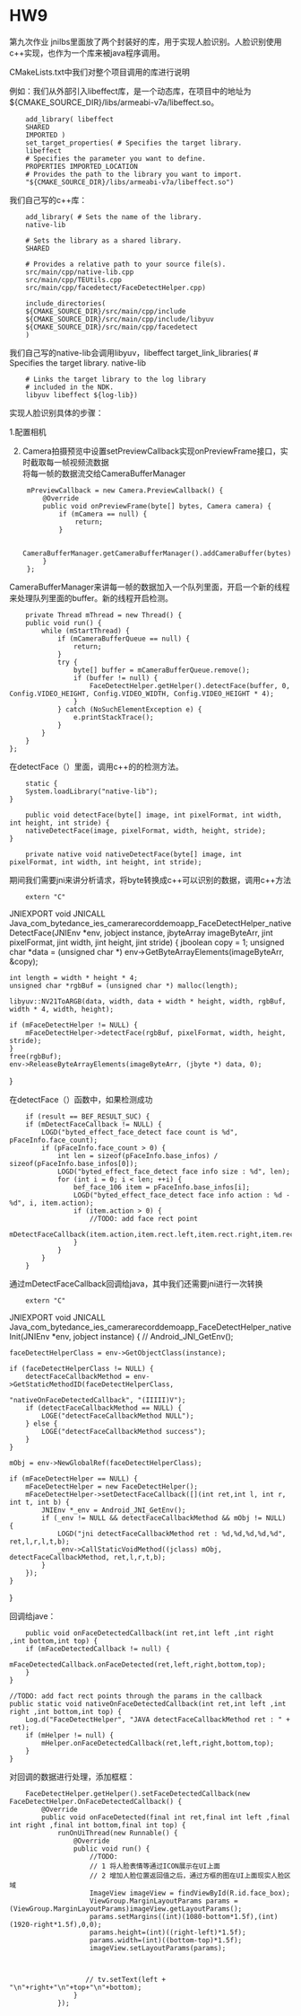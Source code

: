 # HW9
第九次作业
jnilbs里面放了两个封装好的库，用于实现人脸识别。人脸识别使用c++实现，也作为一个库来被java程序调用。  

CMakeLists.txt中我们对整个项目调用的库进行说明  

例如：我们从外部引入libeffect库，是一个动态库，在项目中的地址为${CMAKE_SOURCE_DIR}/libs/armeabi-v7a/libeffect.so。  

        add_library( libeffect
        SHARED
        IMPORTED )
        set_target_properties( # Specifies the target library.
        libeffect
        # Specifies the parameter you want to define.
        PROPERTIES IMPORTED_LOCATION
        # Provides the path to the library you want to import.
        "${CMAKE_SOURCE_DIR}/libs/armeabi-v7a/libeffect.so")
        
我们自己写的c++库：  

        add_library( # Sets the name of the library.
        native-lib

        # Sets the library as a shared library.
        SHARED

        # Provides a relative path to your source file(s).
        src/main/cpp/native-lib.cpp
        src/main/cpp/TEUtils.cpp
        src/main/cpp/facedetect/FaceDetectHelper.cpp)

        include_directories(
        ${CMAKE_SOURCE_DIR}/src/main/cpp/include
        ${CMAKE_SOURCE_DIR}/src/main/cpp/include/libyuv
        ${CMAKE_SOURCE_DIR}/src/main/cpp/facedetect
        )  

我们自己写的native-lib会调用libyuv，libeffect
        target_link_libraries( # Specifies the target library.
         native-lib

        # Links the target library to the log library
        # included in the NDK.
        libyuv libeffect ${log-lib})

实现人脸识别具体的步骤：  

1.配置相机  

2. Camera拍摄预览中设置setPreviewCallback实现onPreviewFrame接口，实时截取每一帧视频流数据  
将每一帧的数据流交给CameraBufferManager  

        mPreviewCallback = new Camera.PreviewCallback() {
            @Override
            public void onPreviewFrame(byte[] bytes, Camera camera) {
                if (mCamera == null) {
                    return;
                }
               
                CameraBufferManager.getCameraBufferManager().addCameraBuffer(bytes);
            }
        };
        
CameraBufferManager来讲每一帧的数据加入一个队列里面，开启一个新的线程来处理队列里面的buffer。新的线程开启检测。   

        private Thread mThread = new Thread() {
        public void run() {
            while (mStartThread) {
                if (mCameraBufferQueue == null) {
                    return;
                }
                try {
                    byte[] buffer = mCameraBufferQueue.remove();
                    if (buffer != null) {
                        FaceDetectHelper.getHelper().detectFace(buffer, 0, Config.VIDEO_HEIGHT, Config.VIDEO_WIDTH, Config.VIDEO_HEIGHT * 4);
                    }
                } catch (NoSuchElementException e) {
                    e.printStackTrace();
                }
            }
        }
    };

 在detectFace（）里面，调用c++的的检测方法。
 
        static {
        System.loadLibrary("native-lib");
    }
    
        public void detectFace(byte[] image, int pixelFormat, int width, int height, int stride) {
        nativeDetectFace(image, pixelFormat, width, height, stride);
    }
        
        private native void nativeDetectFace(byte[] image, int pixelFormat, int width, int height, int stride);        
        
期间我们需要jni来讲分析请求，将byte转换成c++可以识别的数据，调用c++方法  

        extern "C"
JNIEXPORT void JNICALL
Java_com_bytedance_ies_camerarecorddemoapp_FaceDetectHelper_nativeDetectFace(JNIEnv *env,
                                                                             jobject instance,
                                                                             jbyteArray imageByteArr,
                                                                             jint pixelFormat,
                                                                             jint width,
                                                                             jint height,
                                                                             jint stride) {
    jboolean copy = 1;
    unsigned char *data = (unsigned char *) env->GetByteArrayElements(imageByteArr, &copy);

    int length = width * height * 4;
    unsigned char *rgbBuf = (unsigned char *) malloc(length);

    libyuv::NV21ToARGB(data, width, data + width * height, width, rgbBuf, width * 4, width, height);

    if (mFaceDetectHelper != NULL) {
        mFaceDetectHelper->detectFace(rgbBuf, pixelFormat, width, height, stride);
    }
    free(rgbBuf);
    env->ReleaseByteArrayElements(imageByteArr, (jbyte *) data, 0);

}

在detectFace（）函数中，如果检测成功  

        if (result == BEF_RESULT_SUC) {
        if (mDetectFaceCallback != NULL) {
            LOGD("byted_effect_face_detect face count is %d", pFaceInfo.face_count);
            if (pFaceInfo.face_count > 0) {
                int len = sizeof(pFaceInfo.base_infos) / sizeof(pFaceInfo.base_infos[0]);
                LOGD("byted_effect_face_detect face info size : %d", len);
                for (int i = 0; i < len; ++i) {
                    bef_face_106 item = pFaceInfo.base_infos[i];
                    LOGD("byted_effect_face_detect face info action : %d - %d", i, item.action);
                    if (item.action > 0) {
                        //TODO: add face rect point
                        mDetectFaceCallback(item.action,item.rect.left,item.rect.right,item.rect.bottom,item.rect.top);
                    }
                }
            }
        }
        
通过mDetectFaceCallback回调给java，其中我们还需要jni进行一次转换  

        extern "C"
JNIEXPORT void JNICALL
Java_com_bytedance_ies_camerarecorddemoapp_FaceDetectHelper_nativeInit(JNIEnv *env,
                                                                       jobject instance) {
//    Android_JNI_GetEnv();

    faceDetectHelperClass = env->GetObjectClass(instance);

    if (faceDetectHelperClass != NULL) {
        detectFaceCallbackMethod = env->GetStaticMethodID(faceDetectHelperClass,
                                                          "nativeOnFaceDetectedCallback", "(IIIII)V");
        if (detectFaceCallbackMethod == NULL) {
            LOGE("detectFaceCallbackMethod NULL");
        } else {
            LOGE("detectFaceCallbackMethod success");
        }
    }

    mObj = env->NewGlobalRef(faceDetectHelperClass);

    if (mFaceDetectHelper == NULL) {
        mFaceDetectHelper = new FaceDetectHelper();
        mFaceDetectHelper->setDetectFaceCallback([](int ret,int l, int r, int t, int b) {
            JNIEnv *_env = Android_JNI_GetEnv();
            if (_env != NULL && detectFaceCallbackMethod && mObj != NULL) {
                LOGD("jni detectFaceCallbackMethod ret : %d,%d,%d,%d,%d", ret,l,r,l,t,b);
                _env->CallStaticVoidMethod((jclass) mObj, detectFaceCallbackMethod, ret,l,r,t,b);
            }
        });
    }

}
    

回调给jave：  

        public void onFaceDetectedCallback(int ret,int left ,int right ,int bottom,int top) {
        if (mFaceDetectedCallback != null) {
            mFaceDetectedCallback.onFaceDetected(ret,left,right,bottom,top);
        }
    }

    //TODO: add fact rect points through the params in the callback
    public static void nativeOnFaceDetectedCallback(int ret,int left ,int right ,int bottom,int top) {
        Log.d("FaceDetectHelper", "JAVA detectFaceCallbackMethod ret : " + ret);
        if (mHelper != null) {
            mHelper.onFaceDetectedCallback(ret,left,right,bottom,top);
        }
    }
   
   
 对回调的数据进行处理，添加框框：   
 
        FaceDetectHelper.getHelper().setFaceDetectedCallback(new FaceDetectHelper.OnFaceDetectedCallback() {
            @Override
            public void onFaceDetected(final int ret,final int left ,final int right ,final int bottom,final int top) {
                runOnUiThread(new Runnable() {
                    @Override
                    public void run() {
                        //TODO:
                        // 1 将人脸表情等通过ICON展示在UI上面
                        // 2 增加人脸位置返回值之后，通过方框的图在UI上面现实人脸区域
                        ImageView imageView = findViewById(R.id.face_box);
                        ViewGroup.MarginLayoutParams params = (ViewGroup.MarginLayoutParams)imageView.getLayoutParams();
                        params.setMargins((int)(1080-bottom*1.5f),(int)(1920-right*1.5f),0,0);
                        params.height=(int)((right-left)*1.5f);
                        params.width=(int)((bottom-top)*1.5f);
                        imageView.setLayoutParams(params);



                       // tv.setText(left + "\n"+right+"\n"+top+"\n"+bottom);
                    }
                });












